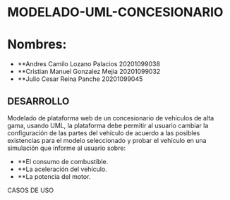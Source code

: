 # MODELADO-UML-CONCESIONARIO

# Nombres: 	
- **Andres Camilo Lozano Palacios       20201099038
- **Cristian Manuel Gonzalez Mejia	20201099032
- **Julio Cesar Reina Panche		20201099045
          
## DESARROLLO
Modelado de plataforma web de un concesionario de vehículos de alta gama, usando UML, la plataforma debe permitir al usuario cambiar la configuración de las partes del vehículo de acuerdo a las posibles existencias para el modelo seleccionado y probar el vehículo en una simulación que informe al usuario sobre:

- **El consumo de combustible.
- **La aceleración del vehículo.
- **La potencia del motor.

CASOS DE USO

